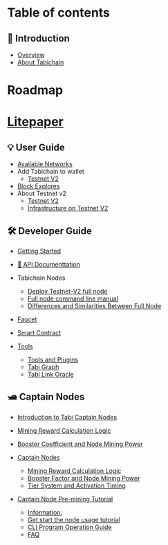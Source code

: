 # Table of contents

## 📝 Introduction
* [Overview](README.md)
* [About Tabichain](about-tabichain.md)

# Roadmap

# [Litepaper](empty.md)

## 💡 User Guide
* [Available Networks](empty.md)
* Add Tabichain to wallet
  * [Testnet V2](testnet-v2/how-to-add-tabi-testnet-v2-to-metamask.md)
* [Block Explores](block-explores.md)
* About Testnet v2
  * [Testnet V2](testnet-v2/README.md)
  * [Infrastructure on Testnet V2](testnet-v2/infra-on-testnet-v2.md)

## 🛠 Developer Guide
* [Getting Started](getting-started.md)
* [🌱 API Documenttation]((testnet-v2/for-developer.md))
* Tabichain Nodes
  * [Deploy Testnet-V2 full node](testnet-v2/deploy.md)
  * [Full node command line manual](testnet-v2/full-node-command-line-mannual.md)
  * [Differences and Similarities Between Full Node](testnet-v2/differences-and-similarities-between-full-node.md)
* [Faucet](faucet.md)
* [Smart Contract](smart-contract.md)

* [Tools](tools/README.md)
  * [Tools and Plugins](tools/tools-and-plugins.md)
  * [Tabi Graph](tools/tabi-graph.md)
  * [Tabi Link Oracle](tools/tabi-link-oracle.md)

## 🛥 Captain Nodes
* [Introduction to Tabi Captain Nodes](captain-nodes/introduction-to-tabi-captain-nodes.md)
* [Mining Reward Calculation Logic](captain-nodes/mining-reward-calculation-logic.md)
* [Booster Coefficient and Node Mining Power](captain-nodes/booster-coefficient-and-node-mining-power.md)

* [Captain Nodes](captain-node/README.md)
  * [Mining Reward Calculation Logic](captain-node/mining-reward-calculation-logic.md)
  * [Booster Factor and Node Mining Power](captain-node/booster-factor-and-node-mining-power.md)
  * [Tier System and Activation Timing](captain-node/tier-system-and-activation-timing.md)

* [Captain Node Pre-mining Tutorial](captain-node-pre-mining-tutorial/README.md)
  * [Information:](captain-node-pre-mining-tutorial/information.md)
  * [Get start the node usage tutorial](captain-node-pre-mining-tutorial/get-start-the-node-usage-tutorial.md)
  * [CLI Program Operation Guide](captain-node-pre-mining-tutorial/cli-program-operation-guide.md)
  * [FAQ](captain-node-pre-mining-tutorial/faq.md)